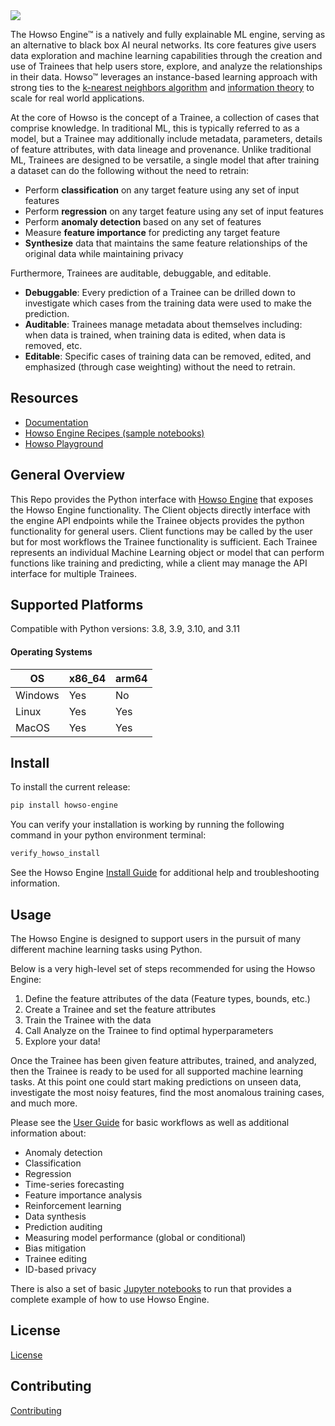 
<div align="left">
  <img src="https://howso.com/assets/images/Howso_Readme.svg">
</div>

The Howso Engine&trade; is a natively and fully explainable ML engine, serving
as an alternative to black box AI neural networks. Its core features give users
data exploration and machine learning capabilities through the creation and use
of Trainees that help users store, explore, and analyze the relationships in
their data. Howso&trade; leverages an instance-based learning approach with
strong ties to the [k-nearest neighbors
algorithm](https://en.wikipedia.org/wiki/K-nearest_neighbors_algorithm) and
[information theory](https://en.wikipedia.org/wiki/Information_theory) to scale
for real world applications.

At the core of Howso is the concept of a Trainee, a collection of cases that
comprise knowledge. In traditional ML, this is typically referred to as a model,
but a Trainee may additionally include metadata, parameters, details of feature
attributes, with data lineage and provenance. Unlike traditional ML, Trainees
are designed to be versatile, a single model that after training a dataset can
do the following without the need to retrain:
- Perform **classification** on any target feature using any set of
  input features
- Perform **regression** on any target feature using any set of input features
- Perform **anomaly detection** based on any set of features
- Measure **feature importance** for predicting any target feature
- **Synthesize** data that maintains the same feature relationships of the
  original data while maintaining privacy

Furthermore, Trainees are auditable, debuggable, and editable.
- **Debuggable**: Every prediction of a Trainee can be drilled down to
  investigate which cases from the training data were used to make
  the prediction.
- **Auditable**: Trainees manage metadata about themselves including: when data
  is trained, when training data is edited, when data is removed, etc.
- **Editable**: Specific cases of training data can be removed, edited, and
  emphasized (through case weighting) without the need to retrain.

## Resources
- [Documentation](https://docs.howso.com)
- [Howso Engine Recipes (sample notebooks)](https://github.com/howsoai/howso-engine-recipes)
- [Howso Playground](https://playground.howso.com)

## General Overview
This Repo provides the Python interface with
[Howso Engine](https://github.com/howsoai/howso-engine) that exposes the Howso
Engine functionality. The Client objects directly interface with the engine API
endpoints while the Trainee objects provides the python functionality for
general users. Client functions may be called by the user but for most workflows
the Trainee functionality is sufficient. Each Trainee represents an individual
Machine Learning object or model that can perform functions like training and
predicting, while a client may manage the API interface for multiple Trainees.


## Supported Platforms

Compatible with Python versions: 3.8, 3.9, 3.10, and 3.11

#### Operating Systems

| OS      | x86_64 | arm64 |
|---------|--------|-------|
| Windows | Yes    | No    |
| Linux   | Yes    | Yes   |
| MacOS   | Yes    | Yes   |


## Install

To install the current release:
```bash
pip install howso-engine
```

You can verify your installation is working by running the following command in
your python environment terminal:

```bash
verify_howso_install
```

See the Howso Engine
[Install Guide](https://docs.howso.com/getting_started/installing.html) for
additional help and troubleshooting information.
## Usage

The Howso Engine is designed to support users in the pursuit of many different
machine learning tasks using Python.

Below is a very high-level set of steps recommended for using the Howso Engine:

1. Define the feature attributes of the data (Feature types, bounds, etc.)
2. Create a Trainee and set the feature attributes
3. Train the Trainee with the data
4. Call Analyze on the Trainee to find optimal hyperparameters
5. Explore your data!

Once the Trainee has been given feature attributes, trained, and analyzed, then
the Trainee is ready to be used for all supported machine learning tasks. At
this point one could start making predictions on unseen data, investigate the
most noisy features, find the most anomalous training cases, and much more.

Please see the [User Guide](https://docs.howso.com/user_guide/index.html) for
basic workflows as well as additional information about:
- Anomaly detection
- Classification
- Regression
- Time-series forecasting
- Feature importance analysis
- Reinforcement learning
- Data synthesis
- Prediction auditing
- Measuring model performance (global or conditional)
- Bias mitigation
- Trainee editing
- ID-based privacy

There is also a set of basic [Jupyter notebooks](https://jupyter.org/) to run
that provides a complete example of how to use Howso Engine.

## License

[License](LICENSE.txt)

## Contributing

[Contributing](CONTRIBUTING.md)
